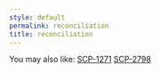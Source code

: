 ```yaml
---
style: default
permalink: reconciliation
title: reconciliation
---
```

You may also like:
[SCP-1271](http://scp-wiki.net/scp-1271)
[SCP-2798](http://scp-wiki.net/scp-2798)